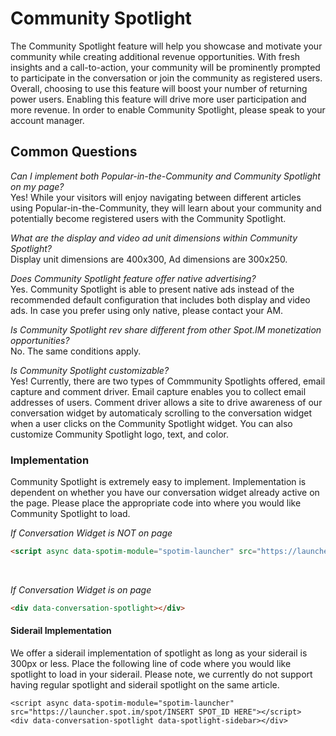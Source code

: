 # Community Spotlight
The Community Spotlight feature will help you showcase and motivate your community while creating additional revenue opportunities. With fresh insights and a call-to-action, your community will be prominently prompted to participate in the conversation or join the community as registered users. Overall, choosing to use this feature will boost your number of returning power users. Enabling this feature will drive more user participation and more revenue. In order to enable Community Spotlight, please speak to your account manager.

## Common Questions
*Can I implement both Popular-in-the-Community and Community Spotlight on my page?*<br>
Yes! While your visitors will enjoy navigating between different articles using Popular-in-the-Community, they will learn about your community and potentially become registered users with the Community Spotlight.

*What are the display and video ad unit dimensions within Community Spotlight?*<br>
Display unit dimensions are 400x300, Ad dimensions are 300x250.

*Does Community Spotlight feature offer native advertising?*<br>
Yes. Community Spotlight is able to present native ads instead of the recommended default configuration that includes both display and video ads. In case you prefer using only native, please contact your AM.

*Is Community Spotlight rev share different from other Spot.IM monetization opportunities?*<br>
No. The same conditions apply.

*Is Community Spotlight customizable?*<br>
Yes! Currently, there are two types of Commmunity Spotlights offered, email capture and comment driver. Email capture enables you to collect email addresses of users. Comment driver allows a site to drive awareness of our conversation widget by automaticaly scrolling to the conversation widget when a user clicks on the Community Spotlight widget. You can also customize Community Spotlight logo, text, and color. 

### Implementation
Community Spotlight is extremely easy to implement. Implementation is dependent on whether you have our conversation widget already active on the page. Please place the appropriate code into where you would like Community Spotlight to load.

*If Conversation Widget is NOT on page*
```html
<script async data-spotim-module="spotim-launcher" src="https://launcher.spot.im/spot/INSERT SPOT_ID HERE"></script>
```
<br>

*If Conversation Widget is on page*

```html
<div data-conversation-spotlight></div>
```

#### Siderail Implementation
We offer a siderail implementation of spotlight as long as your siderail is 300px or less. Place the following line of code where you would like spotlight to load in your siderail. Please note, we currently do not support having regular spotlight and siderail spotlight on the same article.

```
<script async data-spotim-module="spotim-launcher" src="https://launcher.spot.im/spot/INSERT SPOT_ID HERE"></script>
<div data-conversation-spotlight data-spotlight-sidebar></div>
```
